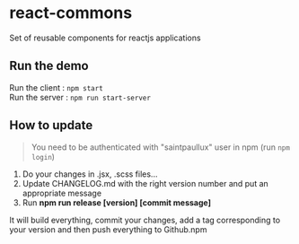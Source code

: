 # react-commons
Set of reusable components for reactjs applications

## Run the demo
Run the client : ```npm start```<br/>
Run the server : ```npm run start-server```

## How to update
> You need to be authenticated with "saintpaullux" user in npm (run `npm login`)
1. Do your changes in .jsx, .scss files...
2. Update CHANGELOG.md with the right version number and put an appropriate message
3. Run **npm run release [version] [commit message]**

It will build everything, commit your changes, add a tag corresponding to your version and then push everything to Github.npm